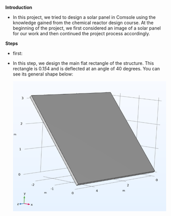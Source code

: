 **Introduction**
- In this project, we tried to design a solar panel in Comsole using the knowledge gained from the chemical reactor design course. At the beginning of the project, we first considered an image of a solar panel for our work   and then continued the project process accordingly.

**Steps**

  - first:
  - 
      In this step, we design the main flat rectangle of the structure. This rectangle is 0.1*5*4 and is deflected at an angle of 40 degrees. You can see its general shape below:

       ![Debotanizer Tower Flowsheet](Solar2.PNG)
